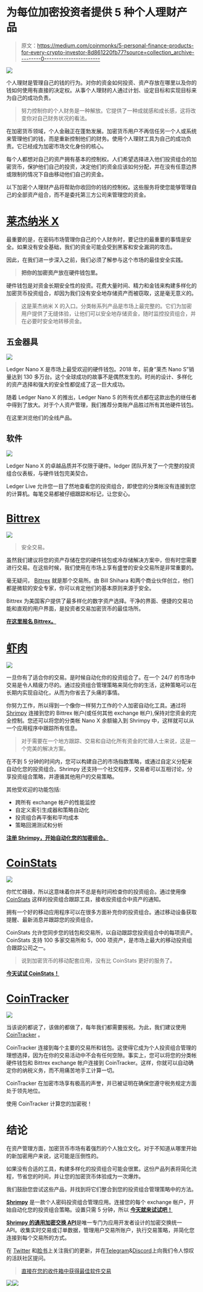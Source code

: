 # 为每位加密投资者提供 5 种个人理财产品

> 原文：<https://medium.com/coinmonks/5-personal-finance-products-for-every-crypto-investor-8d861220fb77?source=collection_archive---------0----------------------->

![](img/20dcc1535d0a293a4088cea3067e51df.png)

个人理财是管理自己的钱的行为。对你的资金如何投资、资产存放在哪里以及你的钱如何使用有直接的决定权。从事个人理财的人通过计划、设定目标和实现目标来为自己的成功负责。

> 努力控制你的个人财务是一种解放。它提供了一种成就感和成长感，这将改变你对自己财务状况的看法。

在加密货币领域，个人金融正在蓬勃发展。加密货币用户不再信任另一个人或系统来管理他们的钱，而是重新控制他们的财务。使用个人理财工具为自己的成功负责。它已经成为加密市场文化身份的核心。

每个人都想对自己的资产拥有基本的控制权。人们希望选择进入他们投资组合的加密货币，保护他们自己的投资，决定他们的资金应该如何分配，并在没有任意边界或限制的情况下自由移动他们自己的资金。

以下加密个人理财产品将帮助你收回你的钱的控制权。这些服务将使您能够管理自己的全部资产组合，而不是委托第三方公司来管理您的资金。

# [莱杰纳米 X](https://www.ledger.com/)

最重要的是，在密码市场管理你自己的个人财务时，要记住的最重要的事情是安全。如果没有安全基础，我们的资金可能会受到黑客和安全漏洞的攻击。

因此，在我们进一步深入之前，我们必须了解参与这个市场的最佳安全实践。

> **把你的加密资产放在硬件钱包里。**

硬件钱包是对资金长期安全性的投资。花费大量时间、精力和金钱来构建多样化的加密货币投资组合，却因为我们没有安全地存储资产而被窃取，这是毫无意义的。

> 这是莱杰纳米 X 的入口。分类帐系列产品是市场上最完整的。它们为加密用户提供了无缝体验，让他们可以安全地存储资金，随时监控投资组合，并在必要时安全地转移资金。

## 五金器具

![](img/6f1665d8dc0153e49546b406fa1d594f.png)

Ledger Nano X 是市场上最受欢迎的硬件钱包。2018 年，前身“莱杰 Nano S”销量达到 130 多万台。这个全球成功的故事不是偶然发生的。时尚的设计、多样化的资产选择和强大的安全性都促成了这一巨大成功。

随着 Ledger Nano X 的推出，Ledger Nano S 的所有优点都在这款出色的继任者中得到了放大。对于个人资产管理，我们推荐分类账产品胜过所有其他硬件钱包。

在这里浏览他们的全线产品。

## 软件

![](img/6bc3d2fe642809fd41fa96554dc6a039.png)

Ledger Nano X 的卓越品质并不仅限于硬件。ledger 团队开发了一个完整的投资组合仪表板，与硬件钱包完美契合。

Ledger Live 允许您一目了然地查看您的投资组合，即使您的分类帐没有连接到您的计算机。每笔交易都被仔细跟踪和标记，让您安心。

# [Bittrex](https://bittrex.com/)

![](img/d7f565c1537f04805230d796d9a84812.png)

> 安全交易。

虽然我们建议将您的资产存储在您的硬件钱包或冷存储解决方案中，但有时您需要进行交易。在这些时候，我们使用在市场上享有盛誉的安全交易所是非常重要的。

毫无疑问， [Bittrex](https://bittrex.com/) 就是那个交易所。由 Bill Shihara 和两个商业伙伴创立，他们都是微软的安全专家，你可以肯定他们的基本原则来源于安全。

Bittrex 为美国客户提供了最多样化的数字资产选择。干净的界面、便捷的交易功能和直观的用户界面，是投资者交易加密货币的最佳场所。

[**在这里报名 Bittrex。**](https://bittrex.com/)

# [虾肉](https://shrimpy.io/referral?r=I6VFZ7d2E)

![](img/26011fd6afe6fb7790c6c256ea1d18b7.png)

一旦你有了适合你的交易。是时候自动化你的投资组合了。在一个 24/7 的市场中交易是令人精疲力尽的。通过投资组合管理策略来简化你的生活，这种策略可以在长期内实现自动化，从而为你省去了头痛的事情。

你努力工作，所以得到一个像你一样努力工作的个人加密自动化工具。通过将 [Shrimpy](https://shrimpy.io/referral?r=I6VFZ7d2E) 连接到您的 Bittrex 帐户(或任何其他 exchange 帐户),保持对您资金的完全控制。您还可以将您的分类帐 Nano X 余额输入到 Shrimpy 中，这样就可以从一个应用程序中跟踪所有信息。

> 对于需要在一个地方跟踪、交易和自动化所有资金的忙碌人士来说，这是一个完美的解决方案。

在不到 5 分钟的时间内，您可以构建自己的市场指数策略，或通过自定义分配来自动化您的投资组合。Shrimpy 还支持一个社交程序，交易者可以互相讨论，分享投资组合策略，并遵循其他用户的交易策略。

其他受欢迎的功能包括:

*   跨所有 exchange 帐户的性能监控
*   自定义索引生成器和策略自动化
*   投资组合再平衡和平均成本
*   策略回溯测试和分析

[**注册 Shrimpy，开始自动化您的加密组合。**](https://www.shrimpy.io/)

# [CoinStats](https://coinstats.app/)

![](img/4163ce8fb5338aece2f127d360a04b24.png)

你忙忙碌碌，所以这意味着你并不总是有时间检查你的投资组合。通过使用像 [CoinStats](https://coinstats.app/) 这样的投资组合跟踪工具，接收投资组合中资产的通知。

拥有一个好的移动应用程序可以在很多方面补充你的投资组合。通过移动设备获取提醒、最新消息并跟踪您的投资组合。

CoinStats 允许您同步您的钱包和交易所，以自动跟踪您投资组合中的每项资产。CoinStats 支持 100 多家交易所和 5，000 项资产，是市场上最大的移动投资组合跟踪公司之一。

> 说到加密货币的移动配套应用，没有比 CoinStats 更好的服务了。

[**今天试试 CoinStats！**](https://coinstats.app/)

# [CoinTracker](https://www.cointracker.io/)

![](img/4c0844c46f980c46ec96dc6ad20a7dfb.png)

当该说的都说了，该做的都做了，每年我们都需要报税。为此，我们建议使用 [CoinTracker](https://www.cointracker.io/) 。

CoinTracker 连接到每个主要的交易所和钱包。这使得它成为个人投资组合管理的理想选择，因为在你的交易活动中不会有任何空隙。事实上，您可以将您的分类帐硬件钱包和 Bittrex exchange 帐户连接到 CoinTracker。这样，你就可以自动确定你的纳税义务，而不用痛苦地手工计算一切。

CoinTracker 在加密市场享有极高的声誉，并已被证明在确保您遵守税务规定方面处于领先地位。

使用 CoinTracker 计算您的加密税！

# 结论

在资产管理方面，加密货币市场有着强烈的个人独立文化。对于不知道从哪里开始的新加密用户来说，这可能是压倒性的。

如果没有合适的工具，构建多样化的投资组合可能会很累。这份产品列表将简化流程，节省您的时间，并让您的加密货币体验成为一次爆炸。

我们鼓励您尝试这些产品，并找到将它们整合到您的投资组合管理策略中的方法。

[**Shrimpy**](https://shrimpy.io/referral?r=I6VFZ7d2E) 是一款个人密码投资组合管理应用。连接您的每个 exchange 帐户，开始自动化您的投资组合策略。设置只需 5 分钟，所以 [**今天就来试试吧！**](https://shrimpy.io/referral?r=I6VFZ7d2E)

[**Shrimpy 的通用加密交换 API**](https://developers.shrimpy.io/)是唯一专门为应用开发者设计的加密交换统一 API。收集实时交易或订单数据，管理用户交易所账户，执行交易策略，并简化您连接到每个交易所的方式。

在 [Twitter](https://twitter.com/ShrimpyApp) 和[脸书](https://www.facebook.com/ShrimpyApp)上关注我们的更新，并在[Telegram](https://t.me/ShrimpyGroup)&[Discord](https://discord.gg/gXyy95y)上向我们令人惊叹的活跃社区提问。

> [直接在您的收件箱中获得最佳软件交易](https://coincodecap.com/?utm_source=coinmonks)

[![](img/7c0b3dfdcbfea594cc0ae7d4f9bf6fcb.png)](https://coincodecap.com/?utm_source=coinmonks)[![](img/a06b758bdcc47dca7c2504f298674d87.png)](https://coincodecap.com)